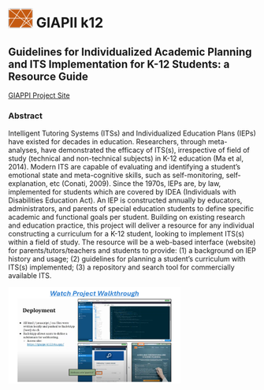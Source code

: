 # <img src="project details/GIAPII-K12_logo_v2_2.png" width="50" alt="Giappii Logo"> GIAPII k12 


## Guidelines for Individualized Academic Planning and ITS Implementation for K-12 Students: a Resource Guide

[GIAPPI Project Site](https://giappi-k12.b4a.app)

### Abstract
Intelligent Tutoring Systems (ITSs) and Individualized
Education Plans (IEPs) have existed for decades in education.
Researchers, through meta-analyses, have demonstrated the
efficacy of ITS(s), irrespective of field of study (technical and
non-technical subjects) in K-12 education (Ma et al, 2014). Modern
ITS are capable of evaluating and identifying a student’s
emotional state and meta-cognitive skills, such as self-monitoring,
self-explanation, etc (Conati, 2009). Since the 1970s, IEPs are, by
law, implemented for students which are covered by IDEA
(Individuals with Disabilities Education Act). An IEP is
constructed annually by educators, administrators, and parents of
special education students to define specific academic and
functional goals per student. Building on existing research and
education practice, this project will deliver a resource for any
individual constructing a curriculum for a K-12 student, looking
to implement ITS(s) within a field of study. The resource will be a
web-based interface (website) for parents/tutors/teachers and
students to provide: (1) a background on IEP history and usage;
(2) guidelines for planning a student’s curriculum with ITS(s)
implemented; (3) a repository and search tool for commercially
available ITS.

[<img src="project details/archived/Giappi_YouTube_Walkthrough2.png" width="350" alt="GIAPPI Walkthrough">](https://www.youtube.com/watch?v=ZdUAIpqWadE)
